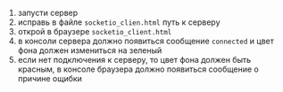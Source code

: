 1. запусти сервер
2. исправь в файле `socketio_clien.html` путь к серверу
3. открой в браузере `socketio_client.html`
4. в консоли сервера должно появиться сообщение `connected` и цвет фона должен измениться на зеленый
5. если нет подключения к серверу, то цвет фона должен быть красным, в консоле браузера должно появиться сообщение о причине ощибки
